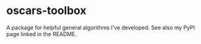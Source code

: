 # oscars-toolbox
A package for helpful general algorithms I've developed. See also my PyPI page linked in the README.
